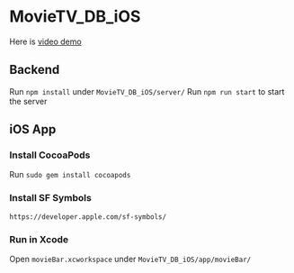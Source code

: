 # MovieTV_DB_iOS

Here is [video demo](https://www.youtube.com/watch?v=MJHoDY8haIg)

## Backend
Run `npm install` under `MovieTV_DB_iOS/server/`
Run `npm run start` to start the server


## iOS App

### Install CocoaPods
Run `sudo gem install cocoapods`

### Install SF Symbols
`https://developer.apple.com/sf-symbols/`

### Run in Xcode
Open `movieBar.xcworkspace` under `MovieTV_DB_iOS/app/movieBar/`
